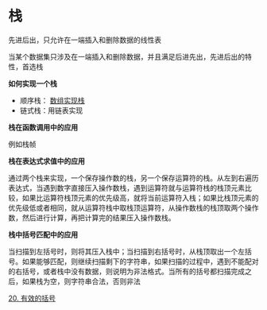# 栈

先进后出，只允许在一端插入和删除数据的线性表

当某个数据集只涉及在一端插入和删除数据，并且满足后进先出，先进后出的特性，首选栈

**如何实现一个栈**

- 顺序栈： [数组实现栈](https://github.com/Spectred/alg/blob/java/src/struct/ArrayStack.java)
- 链式栈：用链表实现

**栈在函数调用中的应用**

例如栈帧

**栈在表达式求值中的应用**

通过两个栈来实现，一个保存操作数的栈，另一个保存运算符的栈。从左到右遍历表达式，当遇到数字直接压入操作数栈，遇到运算符就与运算符栈的栈顶元素比较，如果比运算符栈顶元素的优先级高，就将当前运算符入栈；如果比栈顶元素的优先级低或者相同，就从运算符栈中取栈顶运算符，从操作数栈的栈顶取两个操作数，然后进行计算，再把计算完的结果压入操作数栈。

**栈中括号匹配中的应用**

当扫描到左括号时，则将其压入栈中；当扫描到右括号时，从栈顶取出一个左括号。如果能够匹配，则继续扫描剩下的字符串，如果扫描的过程中，遇到不能配对的右括号，或者栈中没有数据，则说明为非法格式。当所有的括号都扫描完成之后，如果栈为空，则字符串合法，否则非法

[20. 有效的括号](https://github.com/Spectred/alg/blob/java/src/string/IsValid_20.java)